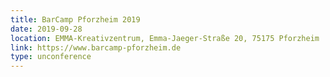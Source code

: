 ```yaml
---
title: BarCamp Pforzheim 2019
date: 2019-09-28
location: EMMA-Kreativzentrum, Emma-Jaeger-Straße 20, 75175 Pforzheim
link: https://www.barcamp-pforzheim.de
type: unconference
---
```

